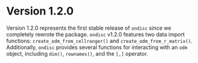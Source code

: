 # Version 1.2.0

Version 1.2.0 represents the first stable release of `ondisc` since we completely rewrote the package. `ondisc` v1.2.0 features two data import functions: `create_odm_from_cellranger()` and `create_odm_from_r_matrix()`. Additionally, `ondisc` provides several functions for interacting with an `odm` object, including `dim()`, `rownames()`, and the `[,]` operator.
